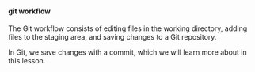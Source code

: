 #### git workflow

The Git workflow consists of editing files in the working directory, adding files to the staging area, and saving changes to a Git repository.

In Git, we save changes with a commit, which we will learn more about in this lesson.
